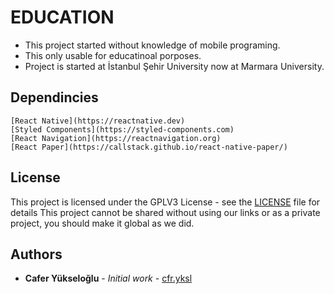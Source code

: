 # EDUCATION
* This project started without knowledge of mobile programing.
* This only usable for educatinoal porposes.
* Project is started at İstanbul Şehir University now at Marmara University.

## Dependincies
```
[React Native](https://reactnative.dev)
[Styled Components](https://styled-components.com)
[React Navigation](https://reactnavigation.org)
[React Paper](https://callstack.github.io/react-native-paper/)
```

## License

This project is licensed under the GPLV3 License - see the [LICENSE](LICENSE) file for details
This project cannot be shared without using our links or as a private project, you should make it global as we did.

## Authors

* **Cafer Yükseloğlu** - *Initial work* - [cfr.yksl](https://github.com/samuhay/)
